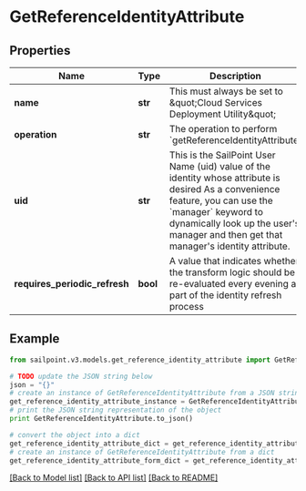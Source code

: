 # GetReferenceIdentityAttribute


## Properties

Name | Type | Description | Notes
------------ | ------------- | ------------- | -------------
**name** | **str** | This must always be set to \&quot;Cloud Services Deployment Utility\&quot; | 
**operation** | **str** | The operation to perform &#x60;getReferenceIdentityAttribute&#x60; | 
**uid** | **str** | This is the SailPoint User Name (uid) value of the identity whose attribute is desired  As a convenience feature, you can use the &#x60;manager&#x60; keyword to dynamically look up the user&#39;s manager and then get that manager&#39;s identity attribute.  | 
**requires_periodic_refresh** | **bool** | A value that indicates whether the transform logic should be re-evaluated every evening as part of the identity refresh process | [optional] 

## Example

```python
from sailpoint.v3.models.get_reference_identity_attribute import GetReferenceIdentityAttribute

# TODO update the JSON string below
json = "{}"
# create an instance of GetReferenceIdentityAttribute from a JSON string
get_reference_identity_attribute_instance = GetReferenceIdentityAttribute.from_json(json)
# print the JSON string representation of the object
print GetReferenceIdentityAttribute.to_json()

# convert the object into a dict
get_reference_identity_attribute_dict = get_reference_identity_attribute_instance.to_dict()
# create an instance of GetReferenceIdentityAttribute from a dict
get_reference_identity_attribute_form_dict = get_reference_identity_attribute.from_dict(get_reference_identity_attribute_dict)
```
[[Back to Model list]](../README.md#documentation-for-models) [[Back to API list]](../README.md#documentation-for-api-endpoints) [[Back to README]](../README.md)


